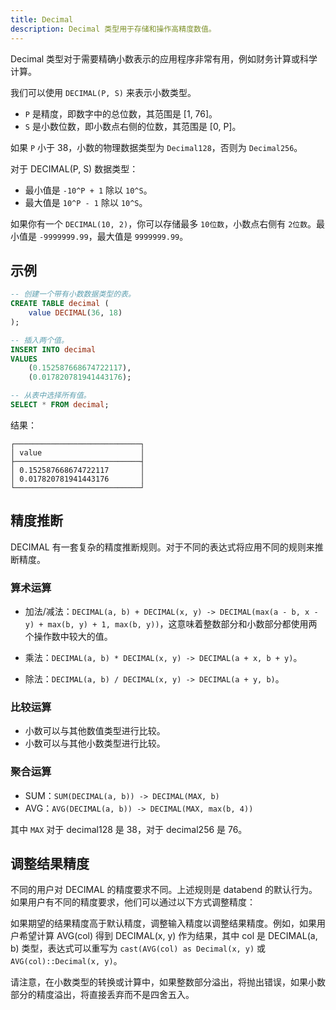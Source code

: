 ```yaml
---
title: Decimal
description: Decimal 类型用于存储和操作高精度数值。
---
```


Decimal 类型对于需要精确小数表示的应用程序非常有用，例如财务计算或科学计算。

我们可以使用 `DECIMAL(P, S)` 来表示小数类型。

- `P` 是精度，即数字中的总位数，其范围是 [1, 76]。
- `S` 是小数位数，即小数点右侧的位数，其范围是 [0, P]。

如果 `P` 小于 38，小数的物理数据类型为 `Decimal128`，否则为 `Decimal256`。

对于 DECIMAL(P, S) 数据类型：
* 最小值是 `-10^P + 1` 除以 `10^S`。
* 最大值是 `10^P - 1` 除以 `10^S`。
 
如果你有一个 `DECIMAL(10, 2)`，你可以存储最多 `10位数`，小数点右侧有 `2位数`。最小值是 `-9999999.99`，最大值是 `9999999.99`。

## 示例

```sql
-- 创建一个带有小数数据类型的表。
CREATE TABLE decimal (
    value DECIMAL(36, 18)
);

-- 插入两个值。
INSERT INTO decimal 
VALUES
    (0.152587668674722117), 
    (0.017820781941443176);

-- 从表中选择所有值。
SELECT * FROM decimal;
```

结果：
```
┌────────────────────────────┐
│ value                      │
├────────────────────────────┤
│ 0.152587668674722117       │
│ 0.017820781941443176       │
└────────────────────────────┘
```

## 精度推断

DECIMAL 有一套复杂的精度推断规则。对于不同的表达式将应用不同的规则来推断精度。

### 算术运算

- 加法/减法：`DECIMAL(a, b) + DECIMAL(x, y) -> DECIMAL(max(a - b, x - y) + max(b, y) + 1, max(b, y))`，这意味着整数部分和小数部分都使用两个操作数中较大的值。

- 乘法：`DECIMAL(a, b) * DECIMAL(x, y) -> DECIMAL(a + x, b + y)`。

- 除法：`DECIMAL(a, b) / DECIMAL(x, y) -> DECIMAL(a + y, b)`。

### 比较运算

- 小数可以与其他数值类型进行比较。
- 小数可以与其他小数类型进行比较。

### 聚合运算

- SUM：`SUM(DECIMAL(a, b)) -> DECIMAL(MAX, b)`
- AVG：`AVG(DECIMAL(a, b)) -> DECIMAL(MAX, max(b, 4))`

其中 `MAX` 对于 decimal128 是 38，对于 decimal256 是 76。

## 调整结果精度

不同的用户对 DECIMAL 的精度要求不同。上述规则是 databend 的默认行为。如果用户有不同的精度要求，他们可以通过以下方式调整精度：

如果期望的结果精度高于默认精度，调整输入精度以调整结果精度。例如，如果用户希望计算 AVG(col) 得到 DECIMAL(x, y) 作为结果，其中 col 是 DECIMAL(a, b) 类型，表达式可以重写为 `cast(AVG(col) as Decimal(x, y)` 或 `AVG(col)::Decimal(x, y)`。

请注意，在小数类型的转换或计算中，如果整数部分溢出，将抛出错误，如果小数部分的精度溢出，将直接丢弃而不是四舍五入。